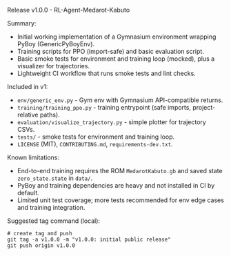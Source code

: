 Release v1.0.0 - RL-Agent-Medarot-Kabuto

Summary:
- Initial working implementation of a Gymnasium environment wrapping PyBoy (GenericPyBoyEnv).
- Training scripts for PPO (import-safe) and basic evaluation script.
- Basic smoke tests for environment and training loop (mocked), plus a visualizer for trajectories.
- Lightweight CI workflow that runs smoke tests and lint checks.

Included in v1:
- `env/generic_env.py` - Gym env with Gymnasium API-compatible returns.
- `training/training_ppo.py` - training entrypoint (safe imports, project-relative paths).
- `evaluation/visualize_trajectory.py` - simple plotter for trajectory CSVs.
- `tests/` - smoke tests for environment and training loop.
- `LICENSE` (MIT), `CONTRIBUTING.md`, `requirements-dev.txt`.

Known limitations:
- End-to-end training requires the ROM `MedarotKabuto.gb` and saved state `zero_state.state` in `data/`.
- PyBoy and training dependencies are heavy and not installed in CI by default.
- Limited unit test coverage; more tests recommended for env edge cases and training integration.

Suggested tag command (local):

```
# create tag and push
git tag -a v1.0.0 -m "v1.0.0: initial public release"
git push origin v1.0.0
```
